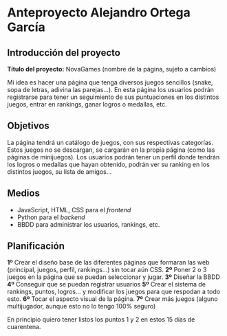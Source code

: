# Anteproyecto Alejandro Ortega García

## Introducción del proyecto

**Título del proyecto:** NovaGames (nombre de la página, sujeto a cambios)

Mi idea es hacer una página que tenga diversos juegos sencillos (snake, sopa de letras, adivina las parejas...). En esta página los usuarios podrán registrarse para tener un seguimiento de sus puntuaciones en los distintos juegos, entrar en rankings, ganar logros o medallas, etc.

## Objetivos

La página tendrá un catálogo de juegos, con sus respectivas categorías. Estos juegos no se descargan, se cargarán en la propia página (como las páginas de minijuegos). Los usuarios podrán tener un perfil donde tendrán los logros o medallas que hayan obtenido, podrán ver su ranking en los distintos juegos, su lista de amigos... 

## Medios

- JavaScript, HTML, CSS para el _frontend_
- Python para el _backend_
- BBDD para administrar los usuarios, rankings, etc.

## Planificación

**1º** Crear el diseño base de las diferentes páginas que formaran las web (principal, juegos, perfil, rankings...) sin tocar aún CSS.
**2º** Poner 2 o 3 juegos en la página que se puedan seleccionar y jugar.
**3º** Diseñar la BBDD
**4º** Conseguir que se puedan registrar usuarios
**5º** Crear el sistema de rankings, puntos, logros... y modificar los juegos para que respodan a todo esto.
**6º** Tocar el aspecto visual de la página.
**7º** Crear más juegos (alguno multijugador, aunque esto no lo tengo 100% seguro)

En principio quiero tener listos los puntos 1 y 2 en estos 15 días de cuarentena. 
